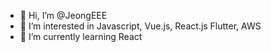 - 👋 Hi, I’m @JeongEEE
- 👀 I’m interested in Javascript, Vue.js, React.js Flutter, AWS
- 🌱 I’m currently learning React

<!---
JeongEEE/JeongEEE is a ✨ special ✨ repository because its `README.md` (this file) appears on your GitHub profile.
You can click the Preview link to take a look at your changes.
--->
